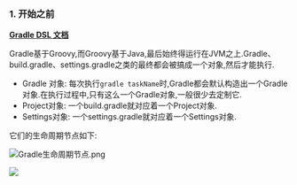 
### 1. 开始之前

**[Gradle DSL 文档](https://docs.gradle.org/current/dsl/)**

Gradle基于Groovy,而Groovy基于Java,最后始终得运行在JVM之上.Gradle、build.gradle、settings.gradle之类的最终都会被搞成一个对象,然后才能执行.

- Gradle 对象: 每次执行`gradle taskName`时,Gradle都会默认构造出一个Gradle对象.在执行过程中,只有这么一个Gradle对象,一般很少去定制它.
- Project对象: 一个build.gradle就对应着一个Project对象.
- Settings对象: 一个settings.gradle就对应着一个Settings对象.

它们的生命周期节点如下:

![Gradle生命周期节点.png](https://i.loli.net/2020/08/04/95PvL46WEKuUoIQ.png)

![](https://raw.githubusercontent.com/xfhy/Android-Notes/master/Images/Android/Gradle生命周期节点.png)